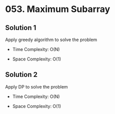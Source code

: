 # 053. Maximum Subarray

## Solution 1

Apply greedy algorithm to solve the problem

* Time Complexity: O(N)

* Space Complexity: O(1)

## Solution 2 

Apply DP to solve the problem

* Time Complexity: O(N)

* Space Complexity: O(1)